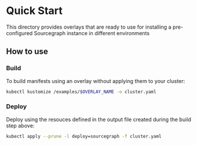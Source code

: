 # Quick Start

This directory provides overlays that are ready to use for installing a pre-configured Sourcegraph instance in different environments

## How to use

### Build

To build manifests using an overlay without applying them to your cluster:

```bash
kubectl kustomize /examples/$OVERLAY_NAME -o cluster.yaml
```

### Deploy

Deploy using the resouces defined in the output file created during the build step above:

```bash
kubectl apply --prune -l deploy=sourcegraph -f cluster.yaml
```
